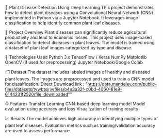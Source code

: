 🌿 Plant Disease Detection Using Deep Learning
This project demonstrates how to detect plant diseases using a Convolutional Neural Network (CNN) implemented in Python via a Jupyter Notebook.
It leverages image classification to help identify common plant leaf diseases.

📌 Project Overview
Plant diseases can significantly reduce agricultural productivity and lead to economic losses. 
This project uses image-based classification to detect diseases in plant leaves. 
The model is trained using a dataset of plant leaf images categorized by type and disease.

🧠 Technologies Used
Python 3.x
TensorFlow / Keras
NumPy
Matplotlib
OpenCV (if used for preprocessing)
Jupyter Notebook/Google Colab

🗂️ Dataset
The dataset includes labeled images of healthy and diseased plant leaves. The images are preprocessed and used to train a CNN model for classification.
Direct Download link : "https://data.mendeley.com/public-files/datasets/tywbtsjrjv/files/b4e3a32f-c0bd-4060-81e9-6144231f2520/file_downloaded""

⚙️ Features
Transfer Learning 
CNN-based deep learning model
Model evaluation using accuracy and loss
Visualization of training results

📈 Results
The model achieves high accuracy in identifying multiple types of plant leaf diseases.
Evaluation metrics such as training/validation accuracy are used to assess performance.







